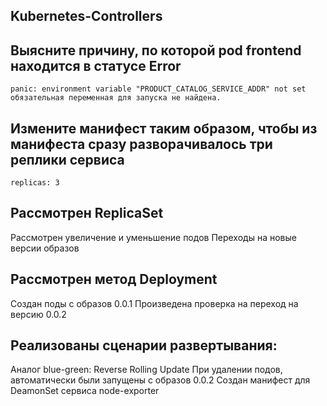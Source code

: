 <H2>Kubernetes-Controllers</H2>

##  Выясните причину, по которой pod frontend находится в статусе Error
	
	panic: environment variable "PRODUCT_CATALOG_SERVICE_ADDR" not set
	обязательная переменная для запуска не найдена.

##  Измените манифест таким образом, чтобы из манифеста сразу разворачивалось три реплики сервиса
    
    replicas: 3

## Рассмотрен ReplicaSet
Рассмотрен увеличение и уменьшение подов
Переходы на новые версии образов

## Рассмотрен метод Deployment
Создан поды с  образов 0.0.1
Произведена проверка  на переход на версию 0.0.2

## Реализованы сценарии развертывания:
Аналог blue-green:
Reverse Rolling Update
При удалении подов, автоматически были запущены с образов 0.0.2
Создан манифест для DeamonSet сервиса node-exporter
